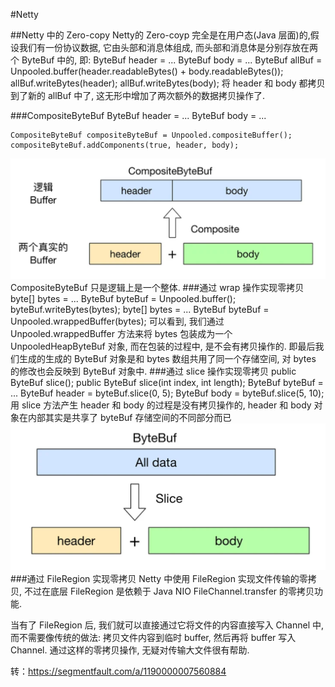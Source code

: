 #Netty

##Netty 中的 Zero-copy
    Netty的 Zero-coyp 完全是在用户态(Java 层面)的,假设我们有一份协议数据, 它由头部和消息体组成, 而头部和消息体是分别存放在两个 ByteBuf 中的, 即:
    ByteBuf header = ...
    ByteBuf body = ...
    ByteBuf allBuf = Unpooled.buffer(header.readableBytes() + body.readableBytes());
    allBuf.writeBytes(header);
    allBuf.writeBytes(body);
将 header 和 body 都拷贝到了新的 allBuf 中了, 这无形中增加了两次额外的数据拷贝操作了.     

###CompositeByteBuf
    ByteBuf header = ...
    ByteBuf body = ...

    CompositeByteBuf compositeByteBuf = Unpooled.compositeBuffer();
    compositeByteBuf.addComponents(true, header, body);
![img_1.png](img_1.png)
CompositeByteBuf 只是逻辑上是一个整体.
###通过 wrap 操作实现零拷贝
    byte[] bytes = ...
    ByteBuf byteBuf = Unpooled.buffer();
    byteBuf.writeBytes(bytes);
    byte[] bytes = ...
    ByteBuf byteBuf = Unpooled.wrappedBuffer(bytes);
可以看到, 我们通过 Unpooled.wrappedBuffer 方法来将 bytes 包装成为一个 UnpooledHeapByteBuf 对象, 而在包装的过程中, 是不会有拷贝操作的. 即最后我们生成的生成的 ByteBuf 对象是和 bytes 数组共用了同一个存储空间, 对 bytes 的修改也会反映到 ByteBuf 对象中.
###通过 slice 操作实现零拷贝
    public ByteBuf slice();
    public ByteBuf slice(int index, int length);
    ByteBuf byteBuf = ...
    ByteBuf header = byteBuf.slice(0, 5);
    ByteBuf body = byteBuf.slice(5, 10);
用 slice 方法产生 header 和 body 的过程是没有拷贝操作的, header 和 body 对象在内部其实是共享了 byteBuf 存储空间的不同部分而已
![img_2.png](img_2.png)
###通过 FileRegion 实现零拷贝
Netty 中使用 FileRegion 实现文件传输的零拷贝, 不过在底层 FileRegion 是依赖于 Java NIO FileChannel.transfer 的零拷贝功能.

当有了 FileRegion 后, 我们就可以直接通过它将文件的内容直接写入 Channel 中, 而不需要像传统的做法: 拷贝文件内容到临时 buffer, 然后再将 buffer 写入 Channel. 通过这样的零拷贝操作, 无疑对传输大文件很有帮助.

转：https://segmentfault.com/a/1190000007560884

